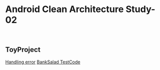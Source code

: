 # Android Clean Architecture Study-02

</br>

## ToyProject

[Handling error](https://medium.com/@douglas.iacovelli/how-to-handle-errors-with-retrofit-and-coroutines-33e7492a912)
[BankSalad TestCode](https://blog.banksalad.com/tech/test-in-banksalad-android/?fbclid=IwAR3YOQi--5OZbMzuzpdbDkm45kwclqfvq0lDlN0shJRt3ROEuppOULi4oiU)